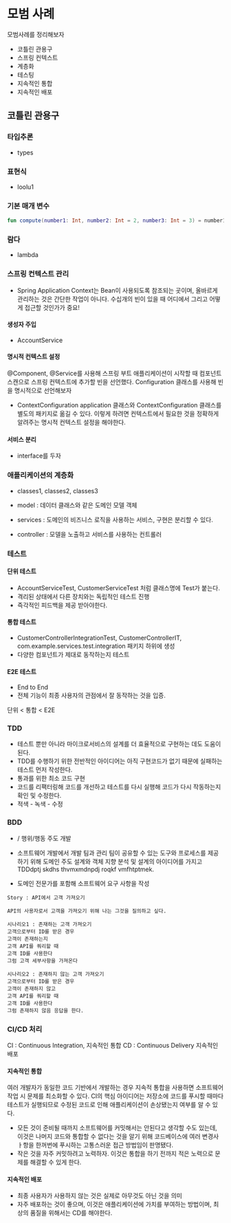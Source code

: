 # 모범 사례
모범사례를 정리해보자
- 코틀린 관용구
- 스프링 컨텍스트
- 계층화
- 테스팅
- 지속적인 통합
- 지속적인 배포

## 코틀린 관용구
### 타입추론
- types

### 표현식
- loolu1

### 기본 매개 변수
```kotlin
fun compute(number1: Int, number2: Int = 2, number3: Int = 3) = number1 * number2 * number3
```

### 람다
- lambda

### 스프링 컨텍스트 관리
- Spring Application Context는 Bean이 사용되도록 참조되는 곳이며, 올바르게 관리하는 것은 간단한 작업이 아니다. 수십개의 빈이 있을 때 어디에서 그리고 어떻게 접근할 것인가가 중요!
                  
#### 생성자 주입
- AccountService

#### 명시적 컨텍스트 설정
@Component, @Service를 사용해 스프링 부트 애플리케이션이 시작할 때 컴포넌트 스캔으로 스프링 컨텍스트에 추가할 빈을 선언했다.
Configuration 클래스를 사용해 빈을 명시적으로 선언해보자
- ContextConfiguration
application 클래스와 ContextConfiguration 클래스를 별도의 패키지로 옮길 수 있다. 이렇게 하려면 컨텍스트에서 필요한 것을 정확하게 알려주는 명시적 컨텍스트 설정을 해야한다.
  
#### 서비스 분리
- interface를 두자

### 애플리케이션의 계층화
- classes1, classes2, classes3

- model : 데이터 클래스와 같은 도메인 모델 객체
- services : 도메인의 비즈니스 로직을 사용하는 서비스, 구현은 분리할 수 있다.
- controller : 모델을 노출하고 서비스를 사용하는 컨트롤러

### 테스트
#### 단위 테스트
- AccountServiceTest, CustomerServiceTest 처럼 클래스명에 Test가 붙는다.
- 격리된 상태에서 다른 장치와는 독립적인 테스트 진행
- 즉각적인 피드백을 제공 받아야한다.

#### 통합 테스트
- CustomerControllerIntegrationTest, CustomerControllerIT, com.example.services.test.integration 패키지 하위에 생성
- 다양한 컴포넌트가 제대로 동작하는지 테스트

#### E2E 테스트
- End to End
- 전체 기능이 최종 사용자의 관점에서 잘 동작하는 것을 입증.

단위 < 통합 < E2E

### TDD
- 테스트 뿐만 아니라 마이크로서비스의 설계를 더 효율적으로 구현하는 데도 도움이 된다.
- TDD를 수행하기 위한 전반적인 아이디어는 아직 구현코드가 없기 때문에 실패하는 테스트 먼저 작성한다.
- 통과를 위한 최소 코드 구현
- 코드를 리팩터링해 코드를 개선하고 테스트를 다시 실행해 코드가 다시 작동하는지 확인 및 수정한다.
- 적색 - 녹색 - 수정

### BDD
- / 행위/행동 주도 개발
- 소프트웨어 개발에서 개발 팀과 관리 팀이 공유할 수 있는 도구와 프로세스를 제공하기 위해 도메인 주도 설계와 객체 지향 분석 및 설계의 아이디어를 가지고 TDDdptj skdhs thvmxmdnpdj roqkf vmfhtptmek.

- 도메인 전문가를 포함해 소프트웨어 요구 사항을 작성
```
Story : API에서 고객 가져오기

API의 사용자로서 고객을 가져오기 위해 나는 그것을 질의하고 싶다.

시나리오1 : 존재하는 고객 가져오기 
고객으로부터 ID를 받은 경우
고객이 존재하는지
고객 API를 쿼리할 때
고객 ID를 사용한다
그럼 고객 세부사항을 가져온다

시나리오2 : 존재하지 않는 고객 가져오기
고객으로부터 ID를 받은 경우
고객이 존재하지 않고
고객 API를 쿼리할 때
고객 ID를 사용한다
그럼 존재하지 않음 응답을 한다.
```
### CI/CD 처리
CI : Continuous Integration, 지속적인 통합
CD : Continuous Delivery 지속적인 배포 

#### 지속적인 통합
여러 개발자가 동일한 코드 기반에서 개발하는 경우 지속적 통합을 사용하면 소프트웨어 작업 시 문제를 최소화할 수 있다.
CI의 핵심 아이디어는 저장소에 코드를 푸시할 때마다 테스트가 실행되므로 수정된 코드로 인해 애플리케이션이 손상됐는지 여부를 알 수 있다.

- 모든 것이 준비될 때까지 소프트웨어를 커밋해서는 안된다고 생각할 수도 있는데, 이것은 나머지 코드와 통합할 수 없다는 것을 알기 위해 코드베이스에 여러 변경사ㅏ항을 한꺼번에 푸시하는 고통스러운 접근 방법임이 판명됐다.
- 작은 것을 자주 커밋하려고 노력하자. 이것은 통합을 하기 전까지 적은 노력으로 문제를 해결할 수 있게 한다.

#### 지속적인 배포
- 최종 사용자가 사용하지 않는 것은 실제로 아무것도 아닌 것을 의미
- 자주 배포하는 것이 좋으며, 이것은 애플리케이션에 가치를 부여하는 방법이며, 최상의 품질을 위해서는 CD를 해야한다.
